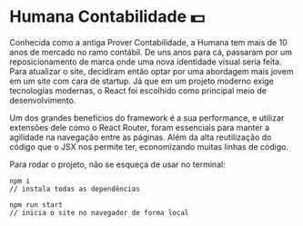 # Humana Contabilidade 💵

Conhecida como a antiga Prover Contabilidade, a Humana tem mais de 10 anos de mercado no ramo contábil. De uns anos para cá, passaram por um reposicionamento de marca onde uma nova identidade visual seria feita. Para atualizar o site, decidiram então optar por uma abordagem mais jovem em um site com cara de startup. Já que em um projeto moderno exige tecnologias modernas, o React foi escolhido como principal meio de desenvolvimento.

Um dos grandes benefícios do framework é a sua performance, e utilizar extensões dele como o React Router, foram essenciais para manter a agilidade na navegação entre as páginas. Além da alta reutilização do código que o JSX nos permite ter, economizando muitas linhas de código. 

Para rodar o projeto, não se esqueça de usar no terminal:

~~~
npm i
// instala todas as dependências
~~~

~~~
npm run start 
// inicia o site no navegador de forma local
~~~



